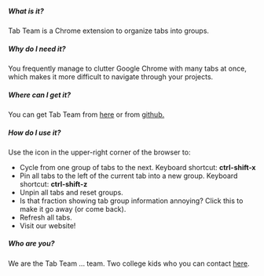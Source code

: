 <h5>What is it?</h5>
Tab Team is a Chrome extension to organize tabs into groups.

<h5>Why do I need it?</h5>
You frequently manage to clutter Google Chrome with many tabs at once, which makes it more difficult to navigate through your projects.
 
<h5>Where can I get it?</h5>
You can get Tab Team from <a href="https://chrome.google.com/webstore/detail/tab-team/ophdeklmpgjdljnafpcegpofcioenmod"> here</a> or from <a href="http://github.com/blackstache/tab_team">github.</a>

<h5>How do I use it?</h5>
Use the icon in the upper-right corner of the browser to:
<ul>
<li>Cycle from one group of tabs to the next. Keyboard shortcut: <b>ctrl-shift-x</b></li>

<li>Pin all tabs to the left of the current tab into a new group. Keyboard shortcut: <b>ctrl-shift-z</b></li>

<li>Unpin all tabs and reset groups.</li>

<li>Is that fraction showing tab group information annoying? Click this to make it go away (or come back).</li>

<li>Refresh all tabs.</li>

<li>Visit our website!</li>
</ul>

<h5>Who are you?</h5>
We are the Tab Team ... team. Two college kids who you can contact <a href="mailto:tabteamext@gmail.com">here</a>.
